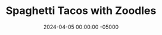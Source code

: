 ---
layout: post
title:  "Spaghetti Tacos with Zoodles"
date:   2024-04-05 00:00:00 -05000
categories: 
- Recipes
- Ground Meat
permalink: /recipes/spaghetti-taco
image: /assets/Food/Ground Meat/Zoodle Taco/zoodle-taco-cover.jpg
ing: zoodletaco-ing
facts: zoodletaco-facts
Prep: 30
Rest: 
Cook: 30
Source1: https://kirbiecravings.com/one-pot-taco-zucchini-noodles/#recipe
Source2: 
whisk: https://s.samsungfood.com/PRrUk
tags: 
- ground meat
- ground beef
- ground turkey
- iCarly
- spaghetti taco
- zucchini
- zoodle
- peppers
- onions
- diced tomatoes
Description: Anyone else remember spaghetti tacos from iCarly and desperately want to try them? I wanted to make it a complete meal, so I've swapped the spaghetti for zoodles (to avoid the double carb of taco shell and pasta), as well as added meat and more vegetables. These go great with <a href="tortilla">Oat-Wheat Tortillas</a> or <a href="oat-wraps">Gluten Free Oat Wraps</a>, or even on its own
Instructions: 
- In a small bowl, mix together the spices for the taco seasoning - chili powder, paprika, cumin, garlic, onion, salt, pepper, and oregano. Set aside<br><br>

- Use a spiralizer to cut your zucchini into zoodles. Add to a large pan with olive oil over medium heat. Season with 1-2 tbsp of your taco seasoning<br><br>

- Cover, and cook for a few minutes under occasional stirring, until the noodles have lightly softened and water is released. Set aside in a bowl<br><br>
- <center><img src="/assets/Food/Ground Meat/Zoodle Taco/zoodle-taco-3.jpg" alt="" class="instruction-image"></center><br>

- As the zucchini cooks, cut your peppers and onion into a small dice. When the pan is free, add veggies to the pan with oil over medium heat. Season with 1-2 tbsp of your taco seasoning<br><br>

- Cover and cook over medium heat, or until the peppers have softened and the onions are translucent and begin to caramelize. Set aside in the bowl with the noodles<br><br>
- <center><img src="/assets/Food/Ground Meat/Zoodle Taco/zoodle-taco-5.jpg" alt="" class="instruction-image"></center><br>

- Last but not least, the meat. When the pan is free, add in the ground meat and oil over medium heat. Cook until fully browned, and break up the meat with a wooden spoon<br><br>

- Season with the rest of your taco seasoning when the meat is fully cooked. Add minced garlic, and cook until fragrant, about 30 seconds<br><br>
- <center><img src="/assets/Food/Ground Meat/Zoodle Taco/zoodle-taco-7.jpg" alt="" class="instruction-image"></center><br>

- Turn heat down to medium low, and pour in your diced tomatoes. Cover, and let simmer for about 10 minutes. The sauce should thicken and will be bubbling. Squeeze in some lime<br><br>
- <center><img src="/assets/Food/Ground Meat/Zoodle Taco/zoodle-taco-8.jpg" alt="" class="instruction-image"></center><br>

- Add the meat to the bowl with the vegetables. Combine together, and serve. Pair this with any hard or soft shelled tacos, cheese, and salsa
---